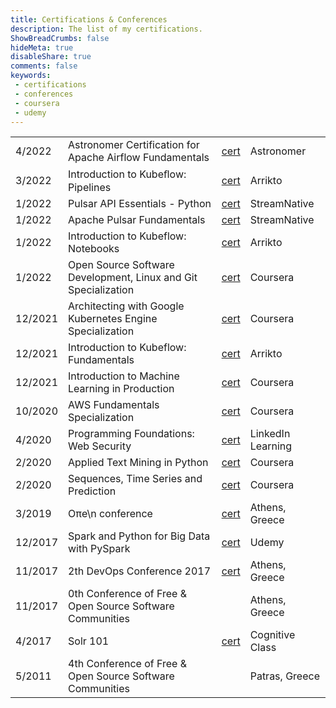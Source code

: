 ```yaml
---
title: Certifications & Conferences
description: The list of my certifications.
ShowBreadCrumbs: false
hideMeta: true
disableShare: true
comments: false
keywords:
 - certifications
 - conferences
 - coursera
 - udemy
---
```

 
|         |                                                                |                                                                                                  |                   |
|---------|----------------------------------------------------------------|--------------------------------------------------------------------------------------------------|-------------------|
| 4/2022  | Astronomer Certification for Apache Airflow Fundamentals       | [cert](https://www.credly.com/badges/d91ad9b6-d5c8-4859-9d53-5b48253b5d45/public_url)            | Astronomer        |
| 3/2022  | Introduction to Kubeﬂow: Pipelines                             | [cert](/certifications/kubeflow-pipelines-2022.pdf)                                              | Arrikto           |
| 1/2022  | Pulsar API Essentials - Python                                 | [cert](https://www.academy.streamnative.io/certificates/b27eb87372064815a2b8d8e88495a0ef)        | StreamNative      |
| 1/2022  | Apache Pulsar Fundamentals                                     | [cert](https://www.academy.streamnative.io/certificates/9f37872bdfab45fe8b4f5ee9f189f1cd)        | StreamNative      |
| 1/2022  | Introduction to Kubeflow: Notebooks                            | [cert](/certifications/kubeflow-notebooks-2022.pdf)                                              | Arrikto           |
| 1/2022  | Open Source Software Development, Linux and Git Specialization | [cert](https://www.coursera.org/account/accomplishments/specialization/certificate/GJ9HNJTZJ79H) | Coursera          |
| 12/2021 | Architecting with Google Kubernetes Engine Specialization      | [cert](https://www.coursera.org/account/accomplishments/specialization/certificate/3V2GAVMT6H99) | Coursera          |
| 12/2021 | Introduction to Kubeflow: Fundamentals                         | [cert](/certifications/kubeflow-intro-2021.pdf)                                                  | Arrikto           |
| 12/2021 | Introduction to Machine Learning in Production                 | [cert](https://www.coursera.org/account/accomplishments/certificate/BBQFVYDQWYJC)                | Coursera          |
| 10/2020 | AWS Fundamentals Specialization                                | [cert](https://www.coursera.org/account/accomplishments/specialization/certificate/MDVJ7N8CRQKL) | Coursera          |
| 4/2020  | Programming Foundations: Web Security                          | [cert](/certifications/programming-web-sec.pdf)                                                  | LinkedIn Learning |
| 2/2020  | Applied Text Mining in Python                                  | [cert](https://www.coursera.org/account/accomplishments/verify/YZE4BUMWFW95)                     | Coursera          |
| 2/2020  | Sequences, Time Series and Prediction                          | [cert](https://www.coursera.org/account/accomplishments/verify/BL265KEA5MP3)                     | Coursera          |
| 3/2019  | Oπe\n conference                                               | [cert](/certifications/open-conf-2019.pdf)                                                       | Athens, Greece    |
| 12/2017 | Spark and Python for Big Data with PySpark                     | [cert](https://www.udemy.com/certificate/UC-WDTQLPM6)                                            | Udemy             |
| 11/2017 | 2th DevOps Conference 2017                                     | [cert](/certifications/devops-conf-2017.pdf)                                                     | Athens, Greece    |
| 11/2017 | 0th Conference of Free & Open Source Software Communities      |                                                                                                  | Athens, Greece    |
| 4/2017  | Solr 101                                                       | [cert](https://courses.cognitiveclass.ai/certificates/6d65cf262aec4c69b124ac4c092e93cc)          | Cognitive Class   |
| 5/2011  | 4th Conference of Free & Open Source Software Communities      |                                                                                                  | Patras, Greece    |
